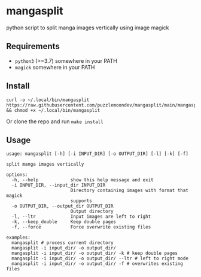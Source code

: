 # mangasplit

python script to split manga images vertically using image magick

## Requirements

- `python3` (>=3.7) somewhere in your PATH
- `magick` somewhere in your PATH

## Install

```shell
curl -o ~/.local/bin/mangasplit https://raw.githubusercontent.com/puzzlemoondev/mangasplit/main/mangasplit.py && chmod +x ~/.local/bin/mangasplit
```

Or clone the repo and run `make install`

## Usage

```shell
usage: mangasplit [-h] [-i INPUT_DIR] [-o OUTPUT_DIR] [-l] [-k] [-f]

split manga images vertically

options:
  -h, --help            show this help message and exit
  -i INPUT_DIR, --input_dir INPUT_DIR
                        Directory containing images with format that magick
                        supports
  -o OUTPUT_DIR, --output_dir OUTPUT_DIR
                        Output directory
  -l, --ltr             Input images are left to right
  -k, --keep_double     Keep double pages
  -f, --force           Force overwrite existing files

examples:
  mangasplit # process current directory
  mangasplit -i input_dir/ -o output_dir/
  mangasplit -i input_dir/ -o output_dir/ -k # keep double pages
  mangasplit -i input_dir/ -o output_dir/ --ltr # left to right mode
  mangasplit -i input_dir/ -o output_dir/ -f # overwrites existing files
```
